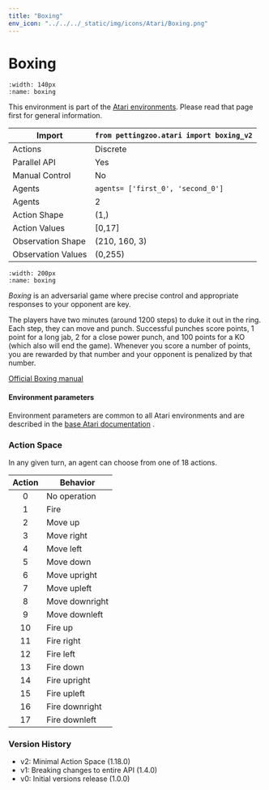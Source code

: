 ```yaml
---
title: "Boxing"
env_icon: "../../../_static/img/icons/Atari/Boxing.png"
---
```


# Boxing

```{figure} atari_boxing.gif 
:width: 140px
:name: boxing
```

This environment is part of the <a href='..'>Atari environments</a>. Please read that page first for general information.

| Import             | `from pettingzoo.atari import boxing_v2` |
|--------------------|------------------------------------------|
| Actions            | Discrete                                 |
| Parallel API       | Yes                                      |
| Manual Control     | No                                       |
| Agents             | `agents= ['first_0', 'second_0']`        |
| Agents             | 2                                        |
| Action Shape       | (1,)                                     |
| Action Values      | [0,17]                                   |
| Observation Shape  | (210, 160, 3)                            |
| Observation Values | (0,255)                                  |

```{figure} ../../_static/img/aec/atari_boxing_aec.svg
:width: 200px
:name: boxing
```

*Boxing* is an adversarial game where precise control and
appropriate responses to your opponent are key.

The players have two minutes (around 1200 steps) to duke it
out in the ring. Each step, they can move and punch.
Successful punches score points,
1 point for a long jab, 2 for a close power punch,
and 100 points for a KO (which also will end the game).
Whenever you score a number of points, you are rewarded by
that number and your opponent is penalized by that number.

[Official Boxing manual](https://atariage.com/manual_html_page.php?SoftwareLabelID=45)

#### Environment parameters

Environment parameters are common to all Atari environments and are described in the [base Atari documentation](../atari) .

### Action Space

In any given turn, an agent can choose from one of 18 actions.

| Action    | Behavior  |
|:---------:|-----------|
| 0         | No operation |
| 1         | Fire |
| 2         | Move up |
| 3         | Move right |
| 4         | Move left |
| 5         | Move down |
| 6         | Move upright |
| 7         | Move upleft |
| 8         | Move downright |
| 9         | Move downleft |
| 10        | Fire up |
| 11        | Fire right |
| 12        | Fire left |
| 13        | Fire down |
| 14        | Fire upright |
| 15        | Fire upleft |
| 16        | Fire downright |
| 17        | Fire downleft |



### Version History

* v2: Minimal Action Space (1.18.0)
* v1: Breaking changes to entire API (1.4.0)
* v0: Initial versions release (1.0.0)

